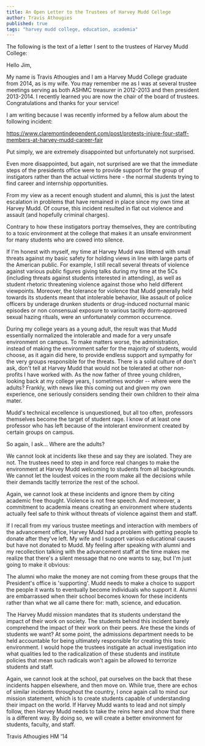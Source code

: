```yaml
---
title: An Open Letter to the Trustees of Harvey Mudd Cellege
author: Travis Athougies
published: true
tags: "harvey mudd college, education, academia"
---
```


The following is the text of a letter I sent to the trustees of Harvey Mudd College:

Hello Jim,

My name is Travis Athougies and I am a Harvey Mudd College graduate from 2014, as is my wife. You
may remember me as I was at several trustee meetings serving as both ASHMC treasurer in 2012-2013
and then president 2013-2014. I recently learned you are now the chair of the board of
trustees. Congratulations and thanks for your service!

I am writing because I was recently informed by a fellow alum about the following incident:

<https://www.claremontindependent.com/post/protests-injure-four-staff-members-at-harvey-mudd-career-fair>

Put simply, we are extremely disappointed but unfortunately not surprised.

Even more disappointed, but again, not surprised are we that the immediate steps of the presidents
office were to provide support for the group of instigators rather than the actual victims here -
the normal students trying to find career and internship opportunities.

From my view as a recent enough student and alumni, this is just the latest escalation in problems
that have remained in place since my own time at Harvey Mudd. Of course, this incident resulted in
flat out violence and assault (and hopefully criminal charges).

Contrary to how these instigators portray themselves, they are contributing to a toxic environment
at the college that makes it an unsafe environment for many students who are cowed into silence.

If I'm honest with myself, my time at Harvey Mudd was littered with small threats against my basic
safety for holding views in line with large parts of the American public. For example, I still
recall several threats of violence against various public figures giving talks during my time at the
5Cs (including threats against students interested in attending), as well as student rhetoric
threatening violence against those who held different viewpoints. Moreover, the tolerance for
violence that Mudd generally held towards its students meant that intolerable behavior, like assault
of police officers by underage drunken students or drug-induced nocturnal manic episodes or non
consensual exposure to various tacitly dorm-approved sexual hazing rituals, were an unfortunately
common occurrence.

During my college years as a young adult, the result was that Mudd essentially normalized the
intolerable and made for a very unsafe environment on campus. To make matters worse, the
administration, instead of making the environment safer for the majority of students, would choose,
as it again did here, to provide endless support and sympathy for the very groups responsible for
the threats. There is a solid culture of don't ask, don't tell at Harvey Mudd that would not be
tolerated at other non-profits I have worked with. As the now father of three young children,
looking back at my college years, I sometimes wonder -- where were the adults?  Frankly, with news
like this coming out and given my own experience, one seriously considers sending their own children
to their alma mater.

Mudd's technical excellence is unquestioned, but all too often, professors themselves become the
target of student rage. I know of at least one professor who has left because of the intolerant
environment created by certain groups on campus.

So again, I ask... Where are the adults?

We cannot look at incidents like these and say they are isolated. They are not. The trustees need to
step in and force real changes to make the environment at Harvey Mudd welcoming to students from all
backgrounds. We cannot let the loudest voices in the room make all the decisions while their demands
tacitly terrorize the rest of the school.

Again, we cannot look at these incidents and ignore them by citing academic free thought. Violence
is not free speech. And moreover, a commitment to academia means creating an environment where
students actually feel safe to think without threats of violence against them and staff.

If I recall from my various trustee meetings and interaction with members of the advancement office,
Harvey Mudd had a problem with getting people to donate after they've left. My wife and I support
various educational causes but have not donated to Mudd. My feeling after speaking with alumni and
my recollection talking with the advancement staff at the time makes me realize that there's a
silent message that no one wants to say, but I'm just going to make it obvious:

The alumni who make the money are not coming from these groups that the President's office is
'supporting'. Mudd needs to make a choice to support the people it wants to eventually become
individuals who support it. Alumni are embarrassed when their school becomes known for these
incidents rather than what we all came there for: math, science, and education.

The Harvey Mudd mission mandates that its students understand the impact of their work on
society. The students behind this incident barely comprehend the impact of their work on their
peers. Are these the kinds of students we want? At some point, the admissions department needs to be
held accountable for being ultimately responsible for creating this toxic environment. I would hope
the trustees instigate an actual investigation into what qualities led to the radicalization of
these students and institute policies that mean such radicals won't again be allowed to terrorize
students and staff.

Again, we cannot look at the school, pat ourselves on the back that these incidents happen
elsewhere, and then move on. While true, there are echos of similar incidents throughout the
country, I once again call to mind our mission statement, which is to create students capable of
understanding their impact on the world. If Harvey Mudd wants to lead and not simply follow, then
Harvey Mudd needs to take the reins here and show that there is a different way. By doing so, we
will create a better environment for students, faculty, and staff.

Travis Athougies HM '14
